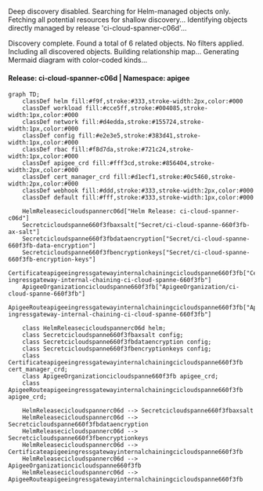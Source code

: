 Deep discovery disabled. Searching for Helm-managed objects only.
Fetching all potential resources for shallow discovery...
Identifying objects directly managed by release 'ci-cloud-spanner-c06d'...

Discovery complete. Found a total of 6 related objects.
No filters applied. Including all discovered objects.
Building relationship map...
Generating Mermaid diagram with color-coded kinds...

#### Release: ci-cloud-spanner-c06d | Namespace: apigee
```mermaid
graph TD;
    classDef helm fill:#f9f,stroke:#333,stroke-width:2px,color:#000
    classDef workload fill:#cce5ff,stroke:#004085,stroke-width:1px,color:#000
    classDef network fill:#d4edda,stroke:#155724,stroke-width:1px,color:#000
    classDef config fill:#e2e3e5,stroke:#383d41,stroke-width:1px,color:#000
    classDef rbac fill:#f8d7da,stroke:#721c24,stroke-width:1px,color:#000
    classDef apigee_crd fill:#fff3cd,stroke:#856404,stroke-width:2px,color:#000
    classDef cert_manager_crd fill:#d1ecf1,stroke:#0c5460,stroke-width:2px,color:#000
    classDef webhook fill:#ddd,stroke:#333,stroke-width:2px,color:#000
    classDef default fill:#fff,stroke:#333,stroke-width:1px,color:#000

    HelmReleasecicloudspannerc06d["Helm Release: ci-cloud-spanner-c06d"]
    Secretcicloudspanne660f3fbaxsalt["Secret/ci-cloud-spanne-660f3fb-ax-salt"]
    Secretcicloudspanne660f3fbdataencryption["Secret/ci-cloud-spanne-660f3fb-data-encryption"]
    Secretcicloudspanne660f3fbencryptionkeys["Secret/ci-cloud-spanne-660f3fb-encryption-keys"]
    Certificateapigeeingressgatewayinternalchainingcicloudspanne660f3fb["Certificate/apigee-ingressgateway-internal-chaining-ci-cloud-spanne-660f3fb"]
    ApigeeOrganizationcicloudspanne660f3fb["ApigeeOrganization/ci-cloud-spanne-660f3fb"]
    ApigeeRouteapigeeingressgatewayinternalchainingcicloudspanne660f3fb["ApigeeRoute/apigee-ingressgateway-internal-chaining-ci-cloud-spanne-660f3fb"]

    class HelmReleasecicloudspannerc06d helm;
    class Secretcicloudspanne660f3fbaxsalt config;
    class Secretcicloudspanne660f3fbdataencryption config;
    class Secretcicloudspanne660f3fbencryptionkeys config;
    class Certificateapigeeingressgatewayinternalchainingcicloudspanne660f3fb cert_manager_crd;
    class ApigeeOrganizationcicloudspanne660f3fb apigee_crd;
    class ApigeeRouteapigeeingressgatewayinternalchainingcicloudspanne660f3fb apigee_crd;

    HelmReleasecicloudspannerc06d --> Secretcicloudspanne660f3fbaxsalt
    HelmReleasecicloudspannerc06d --> Secretcicloudspanne660f3fbdataencryption
    HelmReleasecicloudspannerc06d --> Secretcicloudspanne660f3fbencryptionkeys
    HelmReleasecicloudspannerc06d --> Certificateapigeeingressgatewayinternalchainingcicloudspanne660f3fb
    HelmReleasecicloudspannerc06d --> ApigeeOrganizationcicloudspanne660f3fb
    HelmReleasecicloudspannerc06d --> ApigeeRouteapigeeingressgatewayinternalchainingcicloudspanne660f3fb
```
